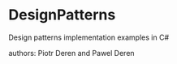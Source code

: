 # DesignPatterns
Design patterns implementation examples in C#

authors: Piotr Deren and Pawel Deren


